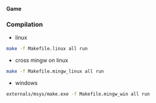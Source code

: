 **Game** 

### Compilation
 + linux
```sh
make -f Makefile.linux all run
```

 + cross mingw on linux
```sh
make -f Makefile.mingw_linux all run
```

 + windows
```sh
externals/msys/make.exe -f Makefile.mingw_win all run
```

